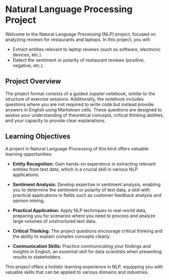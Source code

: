 # Natural Language Processing Project

Welcome to the Natural Language Processing (NLP) project, focused on analyzing reviews for restaurants and laptops. In this project, you will:

- Extract entities relevant to laptop reviews (such as software, electronic devices, etc.).
- Detect the sentiment or polarity of restaurant reviews (positive, negative, etc.).

## Project Overview

The project format consists of a guided Jupyter notebook, similar to the structure of exercise sessions. Additionally, the notebook includes questions where you are not required to write code but instead provide answers in English using Markdown cells. These questions are designed to assess your understanding of theoretical concepts, critical thinking abilities, and your capacity to provide clear explanations.

## Learning Objectives

A project in Natural Language Processing of this kind offers valuable learning opportunities:

- **Entity Recognition:** Gain hands-on experience in extracting relevant entities from text data, which is a crucial skill in various NLP applications.

- **Sentiment Analysis:** Develop expertise in sentiment analysis, enabling you to determine the sentiment or polarity of text data, a skill with practical applications in fields such as customer feedback analysis and opinion mining.

- **Practical Application:** Apply NLP techniques to real-world data, preparing you for scenarios where you need to process and analyze large volumes of unstructured text data.

- **Critical Thinking:** The project questions encourage critical thinking and the ability to explain complex concepts clearly.

- **Communication Skills:** Practice communicating your findings and insights in English, an essential skill for data scientists when presenting results to stakeholders.

This project offers a holistic learning experience in NLP, equipping you with valuable skills that can be applied to various domains and industries.
